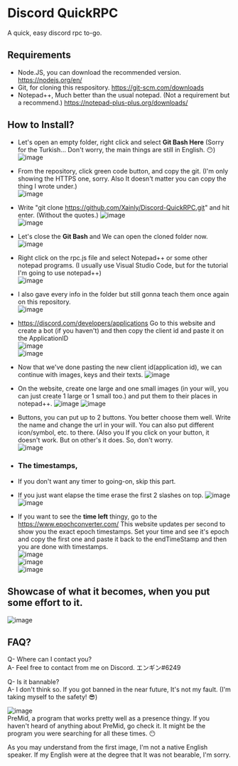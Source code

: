 # Discord QuickRPC
A quick, easy discord rpc to-go.

## Requirements
- Node.JS, you can download the recommended version. https://nodejs.org/en/
- Git, for cloning this respository. https://git-scm.com/downloads
- Notepad++, Much better than the usual notepad. (Not a requirement but a recommend.) https://notepad-plus-plus.org/downloads/

## How to Install?
- Let's open an empty folder, right click and select **Git Bash Here** (Sorry for the Turkish... Don't worry, the main things are still in English. 😶)
![image](https://user-images.githubusercontent.com/62221159/153736903-90dd73c8-78a4-464b-9b78-3977b240bd68.png)


- From the repository, click green code button, and copy the git. (I'm only showing the HTTPS one, sorry. Also It doesn't matter you can copy the thing I wrote under.)     
![image](https://user-images.githubusercontent.com/62221159/153737015-1897044f-7385-42a6-8d53-e5b1c5ea85a5.png)


- Write "git clone https://github.com/Xainly/Discord-QuickRPC.git" and hit enter. (Without the quotes.)
![image](https://user-images.githubusercontent.com/62221159/153737092-55f97e64-7d44-4ecb-8a86-c7a98544dafd.png)     
![image](https://user-images.githubusercontent.com/62221159/153737099-b3bd52df-7842-4b64-b3e5-33dd8f5e3b1d.png)


- Let's close the **Git Bash** and We can open the cloned folder now.
![image](https://user-images.githubusercontent.com/62221159/153737189-943efde7-af43-40f2-92bd-28976b73f816.png)


- Right click on the rpc.js file and select Notepad++ or some other notepad programs. (I usually use Visual Studio Code, but for the tutorial I'm going to use notepad++)     
![image](https://user-images.githubusercontent.com/62221159/153737239-85f0699d-0009-495e-bf2e-0250192c9cfa.png)


- I also gave every info in the folder but still gonna teach them once again on this repository.     
![image](https://user-images.githubusercontent.com/62221159/153737400-f32ab55b-5fed-429b-9943-65786758a003.png)


- https://discord.com/developers/applications Go to this website and create a bot (if you haven't) and then copy the client id and paste it on the ApplicationID     
![image](https://user-images.githubusercontent.com/62221159/153737629-9b902df9-f1bf-491e-a13d-7b33eda11284.png)     
![image](https://user-images.githubusercontent.com/62221159/153737484-cee0a171-d68f-4875-b0a1-45f1012d01e0.png)


- Now that we've done pasting the new client id(application id), we can continue with images, keys and their texts.
![image](https://user-images.githubusercontent.com/62221159/153737716-89ec06d7-cec4-47c2-b26c-d291978c0dac.png)

- On the website, create one large and one small images (in your will, you can just create 1 large or 1 small too.) and put them to their places in notepad++.
![image](https://user-images.githubusercontent.com/62221159/153737815-ac67cbb9-1e1e-4110-b8f1-39a7083143ce.png)
![image](https://user-images.githubusercontent.com/62221159/153737855-5ea3c330-d35c-4ad3-8792-6827572ceafb.png)

- Buttons, you can put up to 2 buttons. You better choose them well. Write the name and change the url in your will. You can also put different icon/symbol, etc. to there. (Also you If you click on your button, it doesn't work. But on other's it does. So, don't worry.     
![image](https://user-images.githubusercontent.com/62221159/153737886-ec05f415-aa25-4529-8de9-bff379e17514.png)

- ### The timestamps, 
- If you don't want any timer to going-on, skip this part.
- If you just want elapse the time erase the first 2 slashes on top.
![image](https://user-images.githubusercontent.com/62221159/153738499-5000ee3c-e1ba-419a-baa0-55a5b66157fb.png)     
![image](https://user-images.githubusercontent.com/62221159/153738578-690e1d43-1a9c-444c-b390-ea45a11926f1.png)

- If you want to see the **time left** thingy, go to the https://www.epochconverter.com/ This website updates per second to show you the exact epoch timestamps. Set your time and see it's epoch and copy the first one and paste it back to the endTimeStamp and then you are done with timestamps.     
![image](https://user-images.githubusercontent.com/62221159/153738640-b23300fc-5c20-4e2a-9c64-b0c2cb7eeeb1.png)     
![image](https://user-images.githubusercontent.com/62221159/153738619-bba3b0cd-e390-45a8-9bb9-8265cb6a42cd.png)     
![image](https://user-images.githubusercontent.com/62221159/153738611-f3cc110a-0b19-483c-be30-a7b47d970e4e.png)     

## Showcase of what it becomes, when you put some effort to it.     
![image](https://user-images.githubusercontent.com/62221159/153739141-6bc3a2b9-2aa5-4cb4-8a46-e7cef3b2e527.png)






## FAQ?
 Q- Where can I contact you?     
 A- Feel free to contact from me on Discord. エンギン#6249

 Q- Is it bannable?     
 A- I don't think so. If you got banned in the near future, It's not my fault. (I'm taking myself to the safety! 😎)

![image](https://user-images.githubusercontent.com/62221159/153736180-7d03f8f6-8c4e-4f28-9429-ea8749252a73.png)     
PreMid, a program that works pretty well as a presence thingy. If you haven't heard of anything about PreMid, go check it. It might be the program you were searching for all these times. 😶



As you may understand from the first image, I'm not a native English speaker. If my English were at the degree that It was not bearable, I'm sorry.

